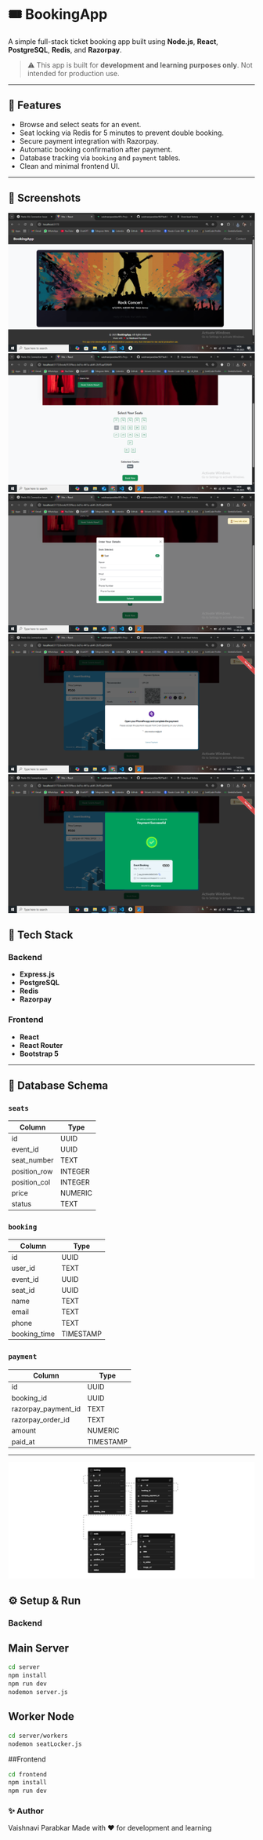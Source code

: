 # 🎟️ BookingApp

A simple full-stack ticket booking app built using **Node.js**, **React**, **PostgreSQL**, **Redis**, and **Razorpay**.

> ⚠️ This app is built for **development and learning purposes only**. Not intended for production use.

---

## 🚀 Features

- Browse and select seats for an event.
- Seat locking via Redis for 5 minutes to prevent double booking.
- Secure payment integration with Razorpay.
- Automatic booking confirmation after payment.
- Database tracking via `booking` and `payment` tables.
- Clean and minimal frontend UI.

---

## 📸 Screenshots


![Main Section ](./screenshots/1.png)
![Seat Selection](./screenshots/2.png)
![Form Filling ](./screenshots/3.png)
![Razorpay](./screenshots/4.png)
![booking Confirm ](./screenshots/5.png)
## 🧠 Tech Stack

### Backend
- **Express.js**
- **PostgreSQL**
- **Redis**
- **Razorpay**

### Frontend
- **React**
- **React Router**
- **Bootstrap 5**

---

## 🧩 Database Schema

### `seats`
| Column         | Type     |
|----------------|----------|
| id             | UUID     |
| event_id       | UUID     |
| seat_number    | TEXT     |
| position_row   | INTEGER  |
| position_col   | INTEGER  |
| price          | NUMERIC  |
| status         | TEXT     |

### `booking`
| Column       | Type     |
|--------------|----------|
| id           | UUID     |
| user_id      | TEXT     |
| event_id     | UUID     |
| seat_id      | UUID     |
| name         | TEXT     |
| email        | TEXT     |
| phone        | TEXT     |
| booking_time | TIMESTAMP|

### `payment`
| Column             | Type     |
|--------------------|----------|
| id                 | UUID     |
| booking_id         | UUID     |
| razorpay_payment_id| TEXT     |
| razorpay_order_id  | TEXT     |
| amount             | NUMERIC  |
| paid_at            | TIMESTAMP|

---

![DB schema Design ](./screenshots/db.png)
## ⚙️ Setup & Run

### Backend

## Main Server
```bash
cd server
npm install
npm run dev
nodemon server.js
```
## Worker Node
```bash 
cd server/workers
nodemon seatLocker.js
```
##Frontend

```bash
cd frontend
npm install
npm run dev
```
### ✨ Author
Vaishnavi Parabkar
Made with ❤️ for development and learning

